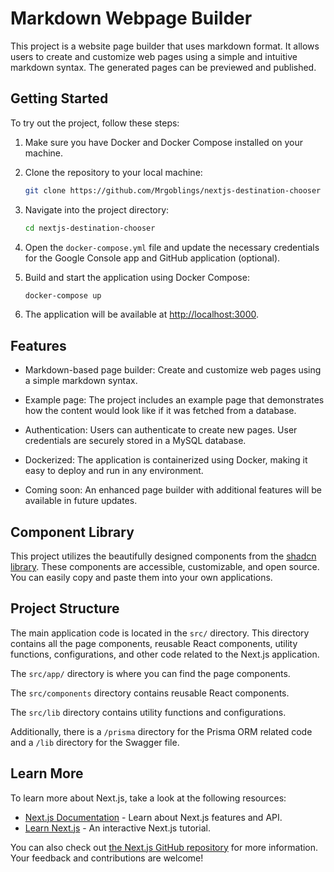 # Markdown Webpage Builder

This project is a website page builder that uses markdown format. It allows users to create and customize web pages using a simple and intuitive markdown syntax. The generated pages can be previewed and published.

## Getting Started

To try out the project, follow these steps:

1. Make sure you have Docker and Docker Compose installed on your machine.

2. Clone the repository to your local machine:

    ```bash
    git clone https://github.com/Mrgoblings/nextjs-destination-chooser
    ```

3. Navigate into the project directory:

    ```bash
    cd nextjs-destination-chooser
    ```

4. Open the `docker-compose.yml` file and update the necessary credentials for the Google Console app and GitHub application (optional).

5. Build and start the application using Docker Compose:

    ```bash
    docker-compose up
    ```

6. The application will be available at [http://localhost:3000](http://localhost:3000).

## Features

- Markdown-based page builder: Create and customize web pages using a simple markdown syntax.
- Example page: The project includes an example page that demonstrates how the content would look like if it was fetched from a database.
- Authentication: Users can authenticate to create new pages. User credentials are securely stored in a MySQL database.
- Dockerized: The application is containerized using Docker, making it easy to deploy and run in any environment.

- Coming soon: An enhanced page builder with additional features will be available in future updates.

## Component Library

This project utilizes the beautifully designed components from the [shadcn library](https://ui.shadcn.com/). These components are accessible, customizable, and open source. You can easily copy and paste them into your own applications.

## Project Structure

The main application code is located in the `src/` directory. This directory contains all the page components, reusable React components, utility functions, configurations, and other code related to the Next.js application.

The `src/app/` directory is where you can find the page components.

The `src/components` directory contains reusable React components.

The `src/lib` directory contains utility functions and configurations.

Additionally, there is a `/prisma` directory for the Prisma ORM related code and a `/lib` directory for the Swagger file.

## Learn More

To learn more about Next.js, take a look at the following resources:

- [Next.js Documentation](https://nextjs.org/docs) - Learn about Next.js features and API.
- [Learn Next.js](https://nextjs.org/learn) - An interactive Next.js tutorial.

You can also check out [the Next.js GitHub repository](https://github.com/vercel/next.js/) for more information. Your feedback and contributions are welcome!
